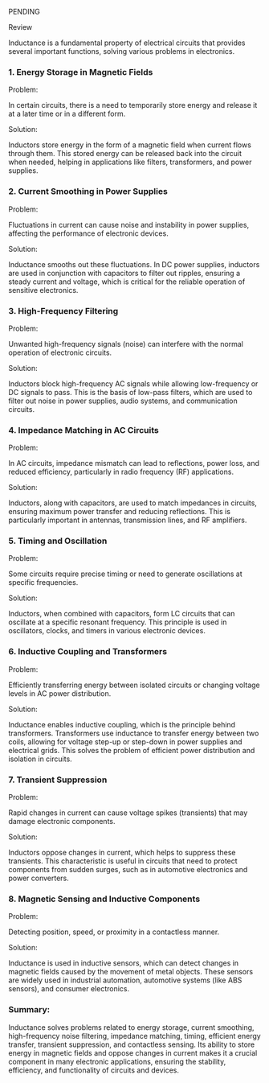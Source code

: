 PENDING

Review

Inductance is a fundamental property of electrical circuits that provides several important functions, solving various problems in electronics.

### 1. Energy Storage in Magnetic Fields
Problem: 

In certain circuits, there is a need to temporarily store energy and release it at a later time or in a different form.

Solution: 

Inductors store energy in the form of a magnetic field when current flows through them. This stored energy can be released back into the circuit when needed, helping in applications like filters, transformers, and power supplies.

### 2. Current Smoothing in Power Supplies

Problem: 

Fluctuations in current can cause noise and instability in power supplies, affecting the performance of electronic devices.

Solution: 

Inductance smooths out these fluctuations. In DC power supplies, inductors are used in conjunction with capacitors to filter out ripples, ensuring a steady current and voltage, which is critical for the reliable operation of sensitive electronics.

### 3. High-Frequency Filtering

Problem: 

Unwanted high-frequency signals (noise) can interfere with the normal operation of electronic circuits.

Solution: 

Inductors block high-frequency AC signals while allowing low-frequency or DC signals to pass. This is the basis of low-pass filters, which are used to filter out noise in power supplies, audio systems, and communication circuits.

### 4. Impedance Matching in AC Circuits

Problem: 

In AC circuits, impedance mismatch can lead to reflections, power loss, and reduced efficiency, particularly in radio frequency (RF) applications.

Solution: 

Inductors, along with capacitors, are used to match impedances in circuits, ensuring maximum power transfer and reducing reflections. This is particularly important in antennas, transmission lines, and RF amplifiers.

### 5. Timing and Oscillation

Problem: 

Some circuits require precise timing or need to generate oscillations at specific frequencies.

Solution: 

Inductors, when combined with capacitors, form LC circuits that can oscillate at a specific resonant frequency. This principle is used in oscillators, clocks, and timers in various electronic devices.

### 6. Inductive Coupling and Transformers
Problem: 

Efficiently transferring energy between isolated circuits or changing voltage levels in AC power distribution.

Solution: 

Inductance enables inductive coupling, which is the principle behind transformers. Transformers use inductance to transfer energy between two coils, allowing for voltage step-up or step-down in power supplies and electrical grids. This solves the problem of efficient power distribution and isolation in circuits.

### 7. Transient Suppression

Problem: 

Rapid changes in current can cause voltage spikes (transients) that may damage electronic components.

Solution: 

Inductors oppose changes in current, which helps to suppress these transients. This characteristic is useful in circuits that need to protect components from sudden surges, such as in automotive electronics and power converters.

### 8. Magnetic Sensing and Inductive Components

Problem: 

Detecting position, speed, or proximity in a contactless manner.

Solution: 

Inductance is used in inductive sensors, which can detect changes in magnetic fields caused by the movement of metal objects. These sensors are widely used in industrial automation, automotive systems (like ABS sensors), and consumer electronics.

### Summary:

Inductance solves problems related to energy storage, current smoothing, high-frequency noise filtering, impedance matching, timing, efficient energy transfer, transient suppression, and contactless sensing. Its ability to store energy in magnetic fields and oppose changes in current makes it a crucial component in many electronic applications, ensuring the stability, efficiency, and functionality of circuits and devices.
